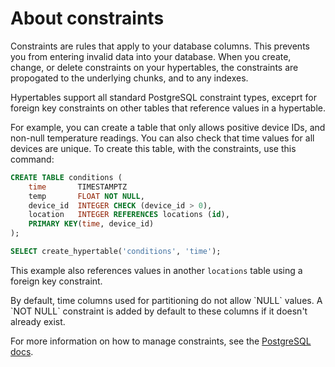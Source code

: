# About constraints
Constraints are rules that apply to your database columns. This prevents you
from entering invalid data into your database. When you create, change, or
delete constraints on your hypertables, the constraints are propogated to the
underlying chunks, and to any indexes.

Hypertables support all standard PostgreSQL constraint types, exceprt for
foreign key constraints on other tables that reference values in a hypertable.

For example, you can create a table that only allows positive device IDs, and
non-null temperature readings. You can also check that time values for all
devices are unique. To create this table, with the constraints, use this
command:
```sql
CREATE TABLE conditions (
    time       TIMESTAMPTZ
    temp       FLOAT NOT NULL,
    device_id  INTEGER CHECK (device_id > 0),
    location   INTEGER REFERENCES locations (id),
    PRIMARY KEY(time, device_id)
);

SELECT create_hypertable('conditions', 'time');
```

This example also references values in another `locations` table using a foreign key constraint.

<highlight type="note">
By default, time columns used for partitioning do not allow `NULL` values. A
`NOT NULL` constraint is added by default to these columns if it doesn't already
exist.
</highlight>

For more information on how to manage constraints, see the
[PostgreSQL docs][postgres-createconstraint].


[postgres-createconstraint]: https://www.postgresql.org/docs/current/static/ddl-constraints.html
